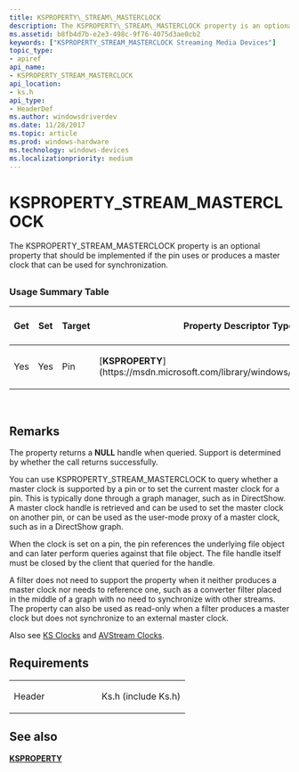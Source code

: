 ```yaml
---
title: KSPROPERTY\_STREAM\_MASTERCLOCK
description: The KSPROPERTY\_STREAM\_MASTERCLOCK property is an optional property that should be implemented if the pin uses or produces a master clock that can be used for synchronization.
ms.assetid: b8fb4d7b-e2e3-498c-9f76-4075d3ae0cb2
keywords: ["KSPROPERTY_STREAM_MASTERCLOCK Streaming Media Devices"]
topic_type:
- apiref
api_name:
- KSPROPERTY_STREAM_MASTERCLOCK
api_location:
- ks.h
api_type:
- HeaderDef
ms.author: windowsdriverdev
ms.date: 11/28/2017
ms.topic: article
ms.prod: windows-hardware
ms.technology: windows-devices
ms.localizationpriority: medium
---
```


# KSPROPERTY\_STREAM\_MASTERCLOCK


The KSPROPERTY\_STREAM\_MASTERCLOCK property is an optional property that should be implemented if the pin uses or produces a master clock that can be used for synchronization.

## <span id="ddk_ksproperty_stream_masterclock_ks"></span><span id="DDK_KSPROPERTY_STREAM_MASTERCLOCK_KS"></span>


### <span id="Usage_Summary_Table"></span><span id="usage_summary_table"></span><span id="USAGE_SUMMARY_TABLE"></span>Usage Summary Table

<table>
<colgroup>
<col width="20%" />
<col width="20%" />
<col width="20%" />
<col width="20%" />
<col width="20%" />
</colgroup>
<thead>
<tr class="header">
<th>Get</th>
<th>Set</th>
<th>Target</th>
<th>Property Descriptor Type</th>
<th>Property Value Type</th>
</tr>
</thead>
<tbody>
<tr class="odd">
<td><p>Yes</p></td>
<td><p>Yes</p></td>
<td><p>Pin</p></td>
<td><p>[<strong>KSPROPERTY</strong>](https://msdn.microsoft.com/library/windows/hardware/ff564262)</p></td>
<td><p>HANDLE</p></td>
</tr>
</tbody>
</table>

 

Remarks
-------

The property returns a **NULL** handle when queried. Support is determined by whether the call returns successfully.

You can use KSPROPERTY\_STREAM\_MASTERCLOCK to query whether a master clock is supported by a pin or to set the current master clock for a pin. This is typically done through a graph manager, such as in DirectShow. A master clock handle is retrieved and can be used to set the master clock on another pin, or can be used as the user-mode proxy of a master clock, such as in a DirectShow graph.

When the clock is set on a pin, the pin references the underlying file object and can later perform queries against that file object. The file handle itself must be closed by the client that queried for the handle.

A filter does not need to support the property when it neither produces a master clock nor needs to reference one, such as a converter filter placed in the middle of a graph with no need to synchronize with other streams. The property can also be used as read-only when a filter produces a master clock but does not synchronize to an external master clock.

Also see [KS Clocks](https://msdn.microsoft.com/library/windows/hardware/ff567307) and [AVStream Clocks](https://msdn.microsoft.com/library/windows/hardware/ff554208).

Requirements
------------

<table>
<colgroup>
<col width="50%" />
<col width="50%" />
</colgroup>
<tbody>
<tr class="odd">
<td><p>Header</p></td>
<td>Ks.h (include Ks.h)</td>
</tr>
</tbody>
</table>

## <span id="see_also"></span>See also


[**KSPROPERTY**](https://msdn.microsoft.com/library/windows/hardware/ff564262)

 

 






